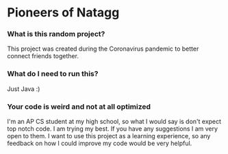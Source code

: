 # Pioneers of Natagg

### What is this random project?

This project was created during the Coronavirus pandemic to better connect friends together. 

### What do I need to run this?

Just Java :)

### Your code is weird and not at all optimized

I'm an AP CS student at my high school, so what I would say is don't expect top notch code. I am trying my best. If you have any suggestions I am very open to them. I want to use this project as a learning experience, so any feedback on how I could improve my code would be very helpful.
